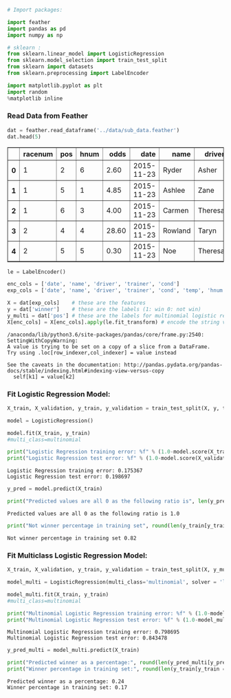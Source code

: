 

```python
# Import packages: 

import feather
import pandas as pd
import numpy as np

# sklearn :
from sklearn.linear_model import LogisticRegression
from sklearn.model_selection import train_test_split
from sklearn import datasets
from sklearn.preprocessing import LabelEncoder

import matplotlib.pyplot as plt
import random
%matplotlib inline

```

### Read Data from Feather


```python
dat = feather.read_dataframe('../data/sub_data.feather')
dat.head(5)
```




<div>
<style scoped>
    .dataframe tbody tr th:only-of-type {
        vertical-align: middle;
    }

    .dataframe tbody tr th {
        vertical-align: top;
    }

    .dataframe thead th {
        text-align: right;
    }
</style>
<table border="1" class="dataframe">
  <thead>
    <tr style="text-align: right;">
      <th></th>
      <th>racenum</th>
      <th>pos</th>
      <th>hnum</th>
      <th>odds</th>
      <th>date</th>
      <th>name</th>
      <th>driver</th>
      <th>trainer</th>
      <th>seconds</th>
      <th>temp</th>
      <th>cond</th>
      <th>winner</th>
    </tr>
  </thead>
  <tbody>
    <tr>
      <th>0</th>
      <td>1</td>
      <td>2</td>
      <td>6</td>
      <td>2.60</td>
      <td>2015-11-23</td>
      <td>Ryder</td>
      <td>Asher</td>
      <td>Quincy</td>
      <td>116.2</td>
      <td>24.0</td>
      <td>FT</td>
      <td>0.0</td>
    </tr>
    <tr>
      <th>1</th>
      <td>1</td>
      <td>5</td>
      <td>1</td>
      <td>4.85</td>
      <td>2015-11-23</td>
      <td>Ashlee</td>
      <td>Zane</td>
      <td>Carol</td>
      <td>117.2</td>
      <td>24.0</td>
      <td>FT</td>
      <td>0.0</td>
    </tr>
    <tr>
      <th>2</th>
      <td>1</td>
      <td>6</td>
      <td>3</td>
      <td>4.00</td>
      <td>2015-11-23</td>
      <td>Carmen</td>
      <td>Theresa</td>
      <td>Brian</td>
      <td>117.4</td>
      <td>24.0</td>
      <td>FT</td>
      <td>0.0</td>
    </tr>
    <tr>
      <th>3</th>
      <td>2</td>
      <td>4</td>
      <td>4</td>
      <td>28.60</td>
      <td>2015-11-23</td>
      <td>Rowland</td>
      <td>Taryn</td>
      <td>Quincy</td>
      <td>117.0</td>
      <td>24.0</td>
      <td>FT</td>
      <td>0.0</td>
    </tr>
    <tr>
      <th>4</th>
      <td>2</td>
      <td>5</td>
      <td>5</td>
      <td>0.30</td>
      <td>2015-11-23</td>
      <td>Noe</td>
      <td>Theresa</td>
      <td>Braylon</td>
      <td>118.0</td>
      <td>24.0</td>
      <td>FT</td>
      <td>0.0</td>
    </tr>
  </tbody>
</table>
</div>




```python
le = LabelEncoder()
```


```python
enc_cols = ['date', 'name', 'driver', 'trainer', 'cond']
exp_cols = ['date', 'name', 'driver', 'trainer', 'cond', 'temp', 'hnum']
```


```python
X = dat[exp_cols]    # these are the features
y = dat['winner']    # these are the labels (1: win 0: not win)
y_multi = dat['pos'] # these are the labels for multinomial logistic regression
X[enc_cols] = X[enc_cols].apply(le.fit_transform) # encode the string value columns
```

    /anaconda/lib/python3.6/site-packages/pandas/core/frame.py:2540: SettingWithCopyWarning: 
    A value is trying to be set on a copy of a slice from a DataFrame.
    Try using .loc[row_indexer,col_indexer] = value instead
    
    See the caveats in the documentation: http://pandas.pydata.org/pandas-docs/stable/indexing.html#indexing-view-versus-copy
      self[k1] = value[k2]


### Fit Logistic Regression Model:


```python
X_train, X_validation, y_train, y_validation = train_test_split(X, y, test_size=0.2)

model = LogisticRegression()

model.fit(X_train, y_train)
#multi_class=multinomial

print("Logistic Regression training error: %f" % (1.0-model.score(X_train,y_train)))
print("Logistic Regression test error: %f" % (1.0-model.score(X_validation,y_validation)))
```

    Logistic Regression training error: 0.175367
    Logistic Regression test error: 0.198697



```python
y_pred = model.predict(X_train)
```


```python
print("Predicted values are all 0 as the following ratio is", len(y_pred[y_pred == 0])/len(y_pred))
```

    Predicted values are all 0 as the following ratio is 1.0



```python
print("Not winner percentage in training set", round(len(y_train[y_train == 0])/len(y_train),2))
```

    Not winner percentage in training set 0.82


### Fit Multiclass Logistic Regression Model:


```python
X_train, X_validation, y_train, y_validation = train_test_split(X, y_multi, test_size=0.3)

model_multi = LogisticRegression(multi_class='multinomial', solver = 'lbfgs')

model_multi.fit(X_train, y_train)
#multi_class=multinomial

print("Multinomial Logistic Regression training error: %f" % (1.0-model_multi.score(X_train,y_train)))
print("Multinomial Logistic Regression test error: %f" % (1.0-model_multi.score(X_validation,y_validation)))
```

    Multinomial Logistic Regression training error: 0.798695
    Multinomial Logistic Regression test error: 0.843478



```python
y_pred_multi = model_multi.predict(X_train)
```


```python
print("Predicted winner as a percentage:", round(len(y_pred_multi[y_pred_multi == 1])/len(y_pred_multi),2))
print("Winner percentage in training set:", round(len(y_train[y_train == 1])/len(y_train),2))
```

    Predicted winner as a percentage: 0.24
    Winner percentage in training set: 0.17


